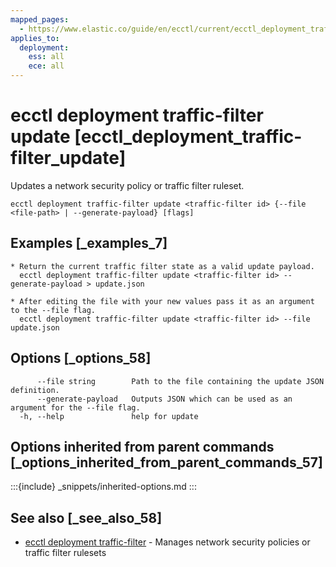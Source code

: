 ```yaml
---
mapped_pages:
  - https://www.elastic.co/guide/en/ecctl/current/ecctl_deployment_traffic-filter_update.html
applies_to:
  deployment:
    ess: all
    ece: all
---
```


# ecctl deployment traffic-filter update [ecctl_deployment_traffic-filter_update]

Updates a network security policy or traffic filter ruleset.

```
ecctl deployment traffic-filter update <traffic-filter id> {--file <file-path> | --generate-payload} [flags]
```


## Examples [_examples_7]

```
* Return the current traffic filter state as a valid update payload.
  ecctl deployment traffic-filter update <traffic-filter id> --generate-payload > update.json

* After editing the file with your new values pass it as an argument to the --file flag.
  ecctl deployment traffic-filter update <traffic-filter id> --file update.json
```


## Options [_options_58]

```
      --file string        Path to the file containing the update JSON definition.
      --generate-payload   Outputs JSON which can be used as an argument for the --file flag.
  -h, --help               help for update
```


## Options inherited from parent commands [_options_inherited_from_parent_commands_57]

:::{include} _snippets/inherited-options.md
:::


## See also [_see_also_58]

* [ecctl deployment traffic-filter](/reference/ecctl_deployment_traffic-filter.md)	 - Manages network security policies or traffic filter rulesets

